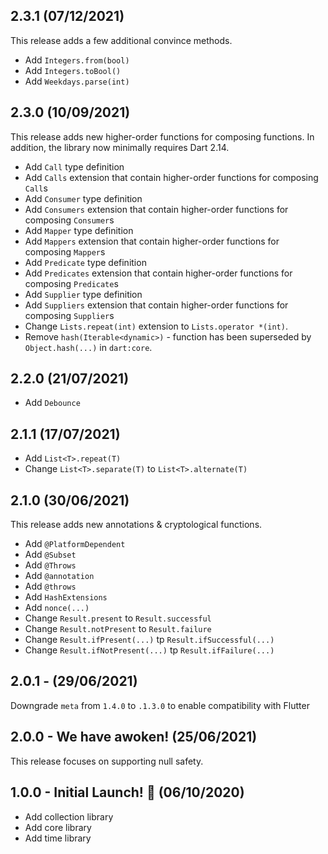 ## 2.3.1 (07/12/2021)

This release adds a few additional convince methods.

- Add `Integers.from(bool)`
- Add `Integers.toBool()`
- Add `Weekdays.parse(int)`

## 2.3.0 (10/09/2021)

This release adds new higher-order functions for composing functions. In addition, the library now minimally requires Dart 2.14.

- Add `Call` type definition
- Add `Calls` extension that contain higher-order functions for composing `Call`s
- Add `Consumer` type definition
- Add `Consumers` extension that contain higher-order functions for composing `Consumer`s
- Add `Mapper` type definition
- Add `Mappers` extension that contain higher-order functions for composing `Mapper`s
- Add `Predicate` type definition
- Add `Predicates` extension that contain higher-order functions for composing `Predicate`s
- Add `Supplier` type definition
- Add `Suppliers` extension that contain higher-order functions for composing `Supplier`s
- Change `Lists.repeat(int)` extension to `Lists.operator *(int)`.
- Remove `hash(Iterable<dynamic>)` - function has been superseded by `Object.hash(...)` in `dart:core`.

## 2.2.0 (21/07/2021)

- Add `Debounce`

## 2.1.1 (17/07/2021)

- Add `List<T>.repeat(T)`
- Change `List<T>.separate(T)` to `List<T>.alternate(T)`

## 2.1.0 (30/06/2021)

This release adds new annotations & cryptological functions.

- Add `@PlatformDependent`
- Add `@Subset`
- Add `@Throws`
- Add `@annotation`
- Add `@throws`
- Add `HashExtensions`
- Add `nonce(...)`
- Change `Result.present` to `Result.successful`
- Change `Result.notPresent` to `Result.failure`
- Change `Result.ifPresent(...)` tp `Result.ifSuccessful(...)`
- Change `Result.ifNotPresent(...)` tp `Result.ifFailure(...)`

## 2.0.1 - (29/06/2021)

Downgrade `meta` from `1.4.0` to `.1.3.0` to enable compatibility with Flutter

## 2.0.0 - We have awoken! (25/06/2021)

This release focuses on supporting null safety.

## 1.0.0 - Initial Launch! 🚀 (06/10/2020)

- Add collection library
- Add core library
- Add time library